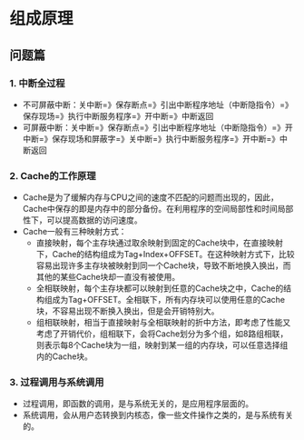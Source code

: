 # 组成原理

## 问题篇

### 1. 中断全过程

- 不可屏蔽中断：关中断=》保存断点=》引出中断程序地址（中断隐指令）=》保存现场=》执行中断服务程序=》开中断=》中断返回
- 可屏蔽中断：关中断=》保存断点=》引出中断程序地址（中断隐指令）=》开中断=》保存现场和屏蔽字=》关中断=》执行中断服务程序=》开中断=》中断返回



### 2. Cache的工作原理

- Cache是为了缓解内存与CPU之间的速度不匹配的问题而出现的，因此，Cache中保存的即是内存中的部分备份。在利用程序的空间局部性和时间局部性下，可以提高数据的访问速度。
- Cache一般有三种映射方式：
  - 直接映射，每个主存块通过取余映射到固定的Cache块中，在直接映射下，Cache的结构组成为Tag+Index+OFFSET。在这种映射方式下，比较容易出现许多主存块被映射到同一个Cache块，导致不断地换入换出，而其他的某些Cache块却一直没有被使用。
  - 全相联映射，每个主存块都可以映射到任意的Cache块之中，Cache的结构组成为Tag+OFFSET。全相联下，所有内存块可以使用任意的Cache块，不容易出现不断换入换出，但是会开销特别大。
  - 组相联映射，相当于直接映射与全相联映射的折中方法，即考虑了性能又考虑了开销代价，组相联下，会将Cache划分为多个组，如8路组相联，则表示每8个Cache块为一组，映射到某一组的内存块，可以任意选择组内的Cache块。

### 3. 过程调用与系统调用

- 过程调用，即函数的调用，是与系统无关的，是应用程序层面的。
- 系统调用，会从用户态转换到内核态，像一些文件操作之类的，是与系统有关的。